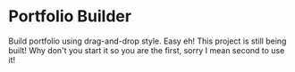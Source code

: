 # Portfolio Builder

Build portfolio using drag-and-drop style. Easy eh!
This project is still being built! Why don't you start it so you are the first, sorry I mean second to use it!

